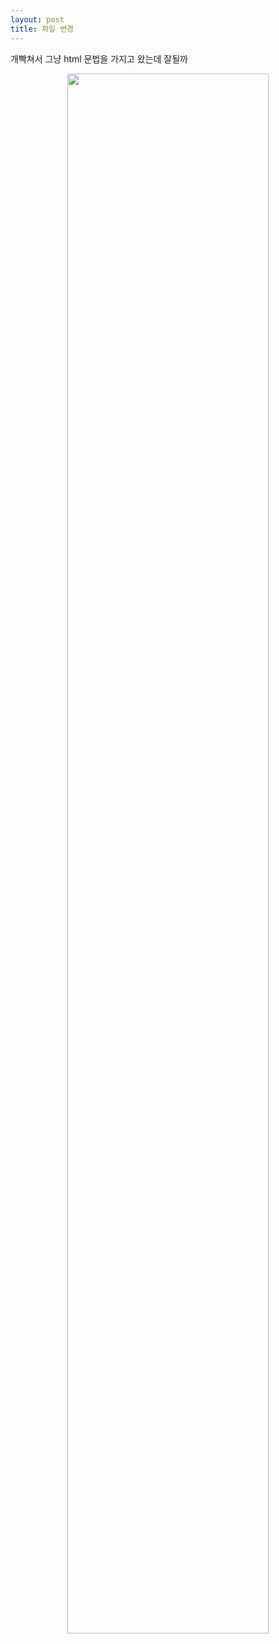 ```yaml
---
layout: post
title: 파일 변경
---
```

개빡쳐서 그냥 html 문법을 가지고 왔는데 잘될까

<center><img src="/Users/ijanghun/Documents/External activity/Programming/blog/ijanghun.github.io/_posts/images/KakaoTalk_Photo_2021-02-12-02-06-08.jpeg" width="80%" height="80%"></center>
